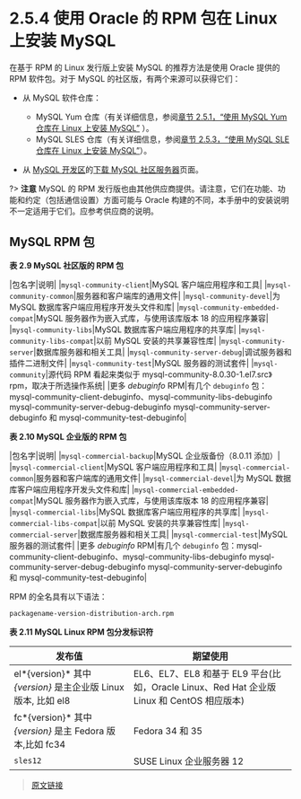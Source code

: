 # 2.5.4 使用 Oracle 的 RPM 包在 Linux 上安装 MySQL

在基于 RPM 的 Linux 发行版上安装 MySQL 的推荐方法是使用 Oracle 提供的 RPM 软件包。对于 MySQL 的社区版，有两个来源可以获得它们：

- 从 MySQL 软件仓库：
    - MySQL Yum 仓库（有关详细信息，参阅[章节 2.5.1，“使用 MySQL Yum 仓库在 Linux 上安装 MySQL”](/2/2.5/2.5.1/linux-installation-yum-repo)
）。
    - MySQL SLES 仓库（有关详细信息，参阅[章节 2.5.3，“使用 MySQL SLE 仓库在 Linux 上安装 MySQL”](/2/2.5/2.5.3/linux-installation-sles-repo)）。

- 从 [MySQL 开发区](https://dev.mysql.com/)的[下载 MySQL 社区服务器](https://dev.mysql.com/downloads/mysql/)页面。

?> **注意** MySQL 的 RPM 发行版也由其他供应商提供。请注意，它们在功能、功能和约定（包括通信设置）方面可能与 Oracle 构建的不同，本手册中的安装说明不一定适用于它们。应参考供应商的说明。

## MySQL RPM 包

**表 2.9 MySQL 社区版的 RPM 包**

|包名字|说明|
|`mysql-community-client`|MySQL 客户端应用程序和工具|
|`mysql-community-common`|服务器和客户端库的通用文件|
|`mysql-community-devel`|为 MySQL 数据库客户端应用程序开发头文件和库|
|`mysql-community-embedded-compat`|MySQL 服务器作为嵌入式库，与使用该库版本 18 的应用程序兼容|
|`mysql-community-libs`|MySQL 数据库客户端应用程序的共享库|
|`mysql-community-libs-compat`|以前 MySQL 安装的共享兼容性库|
|`mysql-community-server`|数据库服务器和相关工具|
|`mysql-community-server-debug`|调试服务器和插件二进制文件|
|`mysql-community-test`|MySQL 服务器的测试套件|
|`mysql-community`|源代码 RPM 看起来类似于 mysql-community-8.0.30-1.el7.src》rpm，取决于所选操作系统|
|更多 *debuginfo* RPM|有几个 `debuginfo` 包：mysql-community-client-debuginfo、mysql-community-libs-debuginfo mysql-community-server-debug-debuginfo mysql-community-server-debuginfo 和 mysql-community-test-debuginfo|

**表 2.10 MySQL 企业版的 RPM 包**

|包名字|说明|
|`mysql-commercial-backup`|MySQL 企业版备份（8.0.11 添加）|
|`mysql-commercial-client`|MySQL 客户端应用程序和工具|
|`mysql-commercial-common`|服务器和客户端库的通用文件|
|`mysql-commercial-devel`|为 MySQL 数据库客户端应用程序开发头文件和库|
|`mysql-commercial-embedded-compat`|MySQL 服务器作为嵌入式库，与使用该库版本 18 的应用程序兼容|
|`mysql-commercial-libs`|MySQL 数据库客户端应用程序的共享库|
|`mysql-commercial-libs-compat`|以前 MySQL 安装的共享兼容性库|
|`mysql-commercial-server`|数据库服务器和相关工具|
|`mysql-commercial-test`|MySQL 服务器的测试套件|
|更多 *debuginfo* RPM|有几个 `debuginfo` 包：mysql-community-client-debuginfo、mysql-community-libs-debuginfo mysql-community-server-debug-debuginfo mysql-community-server-debuginfo 和 mysql-community-test-debuginfo|

RPM 的全名具有以下语法：

```bash
packagename-version-distribution-arch.rpm
```

**表 2.11 MySQL Linux RPM 包分发标识符**

|发布值|期望使用|
|--|--|
|el*{version}* 其中 *{version}* 是主企业版 Linux 版本, 比如 el8|EL6、EL7、EL8 和基于 EL9 平台(比如，Oracle Linux、Red Hat 企业版 Linux 和 CentOS 相应版本)|
|fc*{version}* 其中 *{version}* 是主 Fedora 版本,比如 fc34|Fedora 34 和 35|
|`sles12`|SUSE Linux 企业服务器 12|



> [原文链接](https://dev.mysql.com/doc/refman/8.0/en/linux-installation-rpm.html)
